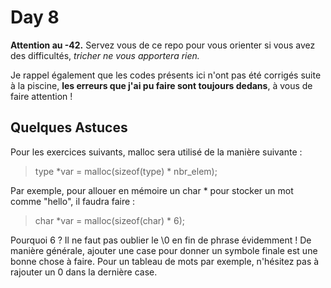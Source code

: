 # Day 8

**Attention au -42.** Servez vous de ce repo pour vous orienter si vous avez des difficultés, *tricher ne vous apportera rien.*

Je rappel également que les codes présents ici n'ont pas été corrigés suite à la piscine, **les erreurs que j'ai pu faire sont toujours dedans**, à vous de faire attention !

## Quelques Astuces

Pour les exercices suivants, malloc sera utilisé de la manière suivante :

> type *var = malloc(sizeof(type) * nbr_elem);

Par exemple, pour allouer en mémoire un char \* pour stocker un mot comme "hello", il faudra faire :

> char *var = malloc(sizeof(char) * 6);

Pourquoi 6 ? Il ne faut pas oublier le \0 en fin de phrase évidemment !
De manière générale, ajouter une case pour donner un symbole finale est une bonne chose à faire. Pour un tableau de mots par exemple, n'hésitez pas à rajouter un 0 dans la dernière case.